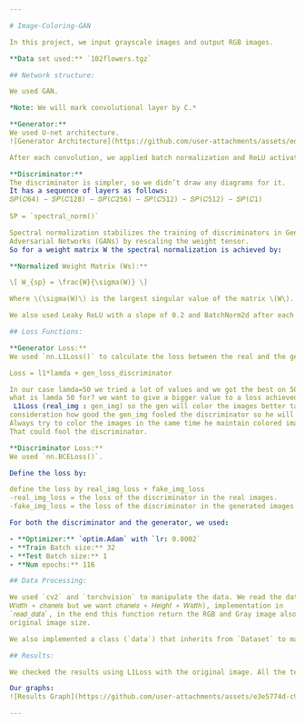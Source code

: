 ```yaml
---

# Image-Coloring-GAN

In this project, we input grayscale images and output RGB images.

**Data set used:** `102flowers.tgz`

## Network structure:

We used GAN.

*Note: We will mark convolutional layer by C.*

**Generator:** 
We used U-net architecture.  
![Generator Architecture](https://github.com/user-attachments/assets/ed6b7fc7-28b0-4b36-ad76-72eb156eae2a)

After each convolution, we applied batch normalization and ReLU activation.

**Discriminator:**
The discriminator is simpler, so we didn’t draw any diagrams for it.  
It has a sequence of layers as follows:  
𝑆𝑃(𝐶64) − 𝑆𝑃(𝐶128) − 𝑆𝑃(𝐶256) − 𝑆𝑃(𝐶512) − 𝑆𝑃(𝐶512) − 𝑆𝑃(𝐶1) 
 
SP = `spectral_norm()`

Spectral normalization stabilizes the training of discriminators in Generative 
Adversarial Networks (GANs) by rescaling the weight tensor.
So for a weight matrix W the spectral normalization is achieved by:

**Normalized Weight Matrix (Ws):**

\[ W_{sp} = \frac{W}{\sigma(W)} \]

Where \(\sigma(W)\) is the largest singular value of the matrix \(W\). The singular values are the square roots of the eigenvalues of the matrix \(W^t \cdot W\).

We also used Leaky ReLU with a slope of 0.2 and BatchNorm2d after each convolution layer.

## Loss Functions:

**Generator Loss:**
We used `nn.L1Loss()` to calculate the loss between the real and the generated image and `nn.BCELoss()` to evaluate how well we fool the discriminator.

Loss = l1*lamda + gen_loss_discriminator

In our case lamda=50 we tried a lot of values and we got the best on 50
what is lamda 50 for? we want to give a bigger value to a loss achieved by
 L1Loss (real_img : gen_img) so the gen will color the images better taking in 
consideration how good the gen_img fooled the discriminator so he will 
Always try to color the images in the same time he maintain colored images 
That could fool the discriminator.

**Discriminator Loss:**
We used `nn.BCELoss()`.

Define the loss by:

define the loss by real_img_loss + fake_img_loss
-real_img_loss = the loss of the discriminator in the real images.
-fake_img_loss = the loss of the discriminator in the generated images

For both the discriminator and the generator, we used:

- **Optimizer:** `optim.Adam` with `lr: 0.0002`
- **Train Batch size:** 32 
- **Test Batch size:** 1
- **Num epochs:** 116

## Data Processing:

We used `cv2` and `torchvision` to manipulate the data. We read the data from the tgz file downloaded using the `tarfile` library. While reading it, we converted the data to grayscale and resized the images to \(128 \times 128\) using `cv2`, and turned the images into tensors using `torchvision` (because the cv2 image is 𝐻𝑒𝑖𝑔ℎ ∗
𝑊𝑖𝑑𝑡ℎ ∗ 𝑐ℎ𝑎𝑛𝑒𝑙𝑠 but we want 𝑐ℎ𝑎𝑛𝑒𝑙𝑠 ∗ 𝐻𝑒𝑖𝑔ℎ𝑡 ∗ 𝑊𝑖𝑑𝑡ℎ), implementation in 
`𝑟𝑒𝑎𝑑_𝑑𝑎𝑡𝑎`, in the end this function return the RGB and Gray image also the 
original image size.

We also implemented a class (`data`) that inherits from `Dataset` to make data access easier and less complicated. The function `get_data` reads the flower images and splits them into training and test sets.

## Results:

We checked the results using L1Loss with the original image. All the test images are outputted to a folder called `results`.

Our graphs:  
![Results Graph](https://github.com/user-attachments/assets/e3e5774d-c9c1-43b5-980b-93122b020c46)

---
```

